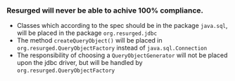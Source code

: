 ### Resurged will never be able to achive 100% compliance. ###

  * Classes which according to the spec should be in the package `java.sql`, will be placed in the package `org.resurged.jdbc`
  * The method `createQueryObject()` will be placed in `org.resurged.QueryObjectFactory` instead of `java.sql.Connection`
  * The responsibility of choosing a `QueryObjectGenerator` will not be placed upon the jdbc driver, but will be handled by `org.resurged.QueryObjectFactory`